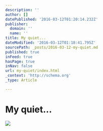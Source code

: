 ```yaml
---
description: ''
author: []
datePublished: '2016-03-12T01:20:14.232Z'
publisher:
  domain: ''
  name: ''
title: My quiet...
dateModified: '2016-03-12T01:18:41.795Z'
sourcePath: _posts/2016-03-12-my-quiet.md
published: true
inFeed: true
hasPage: true
inNav: false
url: my-quiet/index.html
_context: 'http://schema.org'
_type: Article

---
```

# My quiet...
![](https://the-grid-user-content.s3-us-west-2.amazonaws.com/1d0add9e-1d81-4a5c-81e0-716282700226.png)